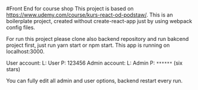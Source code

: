 #Front End for course shop
This project is based on https://www.udemy.com/course/kurs-react-od-podstaw/.
This is an boilerplate project, created without create-react-app just by using webpack config files.

For run this project please clone also backend repository and run bakcend project first, just run yarn start or npm start.
This app is running on localhost:3000.

User account:
    L: User
    P: 123456
Admin account:
    L: Admin
    P: `******` (six stars)

You can fully edit all admin and user options, backend restart every run.